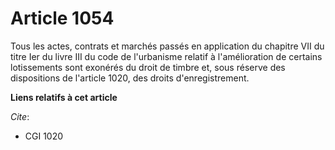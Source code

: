 # Article 1054

Tous les actes, contrats et marchés passés en application du chapitre VII du titre Ier du livre III du code de l'urbanisme
relatif à l'amélioration de certains lotissements sont exonérés du droit de timbre et, sous réserve des dispositions de
l'article 1020, des droits d'enregistrement.

**Liens relatifs à cet article**

_Cite_:

  - CGI 1020
